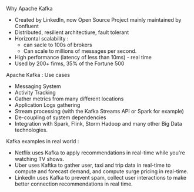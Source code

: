 Why Apache Kafka
  - Created by LinkedIn, now Open Source Project mainly maintained by Confluent
  - Distributed, resilient architectiure, fault tolerant
  - Horizontal scalability :
    - can sacle to 100s of brokers
    - Can scale to millions of messages per second.
  - High performance (latency of less than 10ms) - real time
  - Used by 200+ firms, 35% of the Fortune 500

Apache Kafka : Use cases
  - Messaging System
  - Activity Tracking
  - Gather metrics from many different locations
  - Application Logs gathering
  - Stream processing (with the Kafka Streams API or Spark for example)
  - De-coupling of system dependencies
  - Integration with Spark, Flink, Storm Hadoop and many other Big Data technologies.

Kafka examples in real world :
  - Netflix uses Kafka to apply recommendations in real-time while you're watching TV shows.
  - Uber uses Kaftka to gather user, taxi and trip data in real-time to compute and forecast demand, and compute surge pricing in real-time.
  - LinkedIn uses Kafka to prevent spam, collect user interactions to make better connection recommendations in real time.
